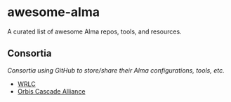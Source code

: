 # awesome-alma
A curated list of awesome Alma repos, tools, and resources.

## Consortia
*Consortia using GitHub to store/share their Alma configurations, tools, etc.*

* [WRLC](https://github.com/WRLC)
* [Orbis Cascade Alliance](https://github.com/Orbis-Cascade-Alliance)
